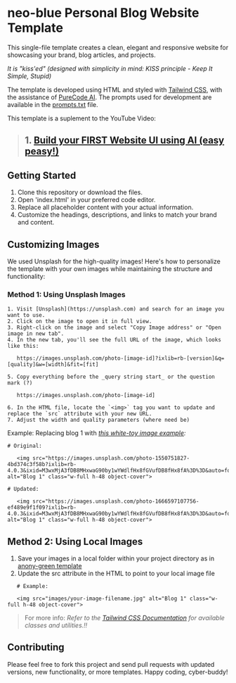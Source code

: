 # neo-blue Personal Blog Website Template

This single-file template creates a clean, elegant and responsive website for showcasing your brand, blog articles, and projects.

_It is "kiss'ed" (designed with simplicity in mind: KISS principle - Keep It Simple, Stupid)_

The template is developed using HTML and styled with [Tailwind CSS](https://tailwindcss.com/), with the assistance of [PureCode AI](https://purecode.ai/). The prompts used for development are available in the [prompts.txt](https://github.com/douglascybersec/cyber-blog-templates/blob/root/neo-blue/prompts.txt) file.

This template is a suplement to the YouTube Video:
> ## 1. [Build your FIRST Website UI using AI (easy peasy!)](link)


## Getting Started

1. Clone this repository or download the files.
2. Open 'index.html' in your preferred code editor.
3. Replace all placeholder content with your actual information.
4. Customize the headings, descriptions, and links to match your brand and content.


## Customizing Images

We used Unsplash for the high-quality images! Here's how to personalize the template with your own images while maintaining the structure and functionality:

### Method 1: Using Unsplash Images
```
1. Visit [Unsplash](https://unsplash.com) and search for an image you want to use.
2. Click on the image to open it in full view.
3. Right-click on the image and select "Copy Image address" or "Open image in new tab".
4. In the new tab, you'll see the full URL of the image, which looks like this:

   https://images.unsplash.com/photo-[image-id]?ixlib=rb-[version]&q=[quality]&w=[width]&fit=[fit]

5. Copy everything before the _query string start_ or the question mark (?)

   https://images.unsplash.com/photo-[image-id]

6. In the HTML file, locate the `<img>` tag you want to update and replace the `src` attribute with your new URL.
7. Adjust the width and quality parameters (where need be)

```

Example:
Replacing blog 1 with _[this white-toy image example](https://unsplash.com/photos/a-white-toy-with-a-black-nose-6UDansS-rPI):_

```
# Original:

   <img src="https://images.unsplash.com/photo-1550751827-4bd374c3f58b?ixlib=rb-4.0.3&ixid=M3wxMjA3fDB8MHxwaG90by1wYWdlfHx8fGVufDB8fHx8fA%3D%3D&auto=format&fit=crop&w=800&q=80" alt="Blog 1" class="w-full h-48 object-cover">

# Updated:

   <img src="https://images.unsplash.com/photo-1666597107756-ef489e9f1f09?ixlib=rb-4.0.3&ixid=M3wxMjA3fDB8MHxwaG90by1wYWdlfHx8fGVufDB8fHx8fA%3D%3D&auto=format&fit=crop&w=800&q=80" alt="Blog 1" class="w-full h-48 object-cover">

```

## Method 2: Using Local Images
1. Save your images in a local folder within your project directory as in [anony-green template](https://github.com/douglascybersec/cyber-blog-templates/tree/root/anony-green)
2. Update the src attribute in the HTML to point to your local image file
```
   # Example:

   <img src="images/your-image-filename.jpg" alt="Blog 1" class="w-full h-48 object-cover">

```

> For more info: _Refer to the [Tailwind CSS Documentation](https://tailwindcss.com/docs/installation)  for available classes and utilities.!!_

## Contributing
Please feel free to fork this project and send pull requests with updated versions, new functionality, or more templates. Happy coding, cyber-buddy!



